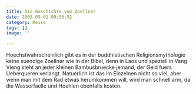 ```yaml
---
title: Die Geschichte vom Zoellner
date: 2005-05-01 09:56:52
category: Reise
tags: []
image: ''

---
```


Hoechstwahrscheinlich gibt es in der buddhistischen Religionsmythologie keine suendige Zoellner wie in der Bibel, denn in Laos und speziell in Vang Vieng steht an jeder kleinen Bambusbruecke jemand, der Geld fuers Ueberqueren verlangt. Natuerlich ist das im Einzelnen nicht so viel, aber wenn man mit dem Rad etwas herumkommen will, wird man schnell arm, da die Wasserfaelle und Hoehlen ebenfalls kosten.
